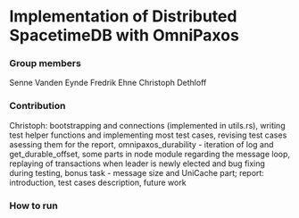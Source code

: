 # Implementation of Distributed SpacetimeDB with OmniPaxos

### Group members
Senne Vanden Eynde
Fredrik Ehne
Christoph Dethloff

### Contribution
Christoph: bootstrapping and connections (implemented in utils.rs), writing test helper functions and implementing most test cases, revising test cases asessing them for the report, omnipaxos_durability - iteration of log and get_durable_offset, some parts in node module regarding the message loop, replaying of transactions when leader is newly elected and bug fixing during testing, bonus task - message size and UniCache part; report: introduction, test cases description, future work 

### How to run